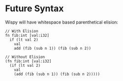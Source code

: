# Future Syntax

Wispy will have whitespace based parenthetical elision:

```
// With Elision
fn fib:int [val:i32]
  if (lt val 2)
    val
    add (fib (sub n 1)) (fib (sub n 2))

// Without Elision
(fn fib:int [val:i32]
  (if (lt val 2)
    val
    (add (fib (sub n 1)) (fib (sub n 2)))))
```
